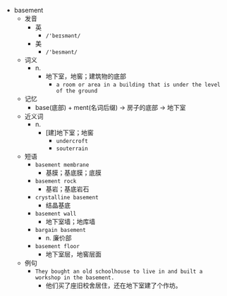 - basement
  - 发音
    - 英
      - `/'beɪsmənt/`
    - 美
      - `/'besmənt/`
  - 词义
    - n.
      - 地下室，地窖；建筑物的底部
        - `a room or area in a building that is under the level of the ground`
  - 记忆
    - base(底部) + ment(名词后缀) → 房子的底部 → 地下室
  - 近义词
    - n.
      - [建]地下室；地窖
        - `undercroft`
        - `souterrain`
  - 短语
    - `basement membrane`
      - 基膜；基底膜；底膜 
    - `basement rock`
      - 基岩；基底岩石 
    - `crystalline basement`
      - 结晶基底 
    - `basement wall`
      - 地下室墙；地库墙 
    - `bargain basement`
      - n. 廉价部 
    - `basement floor`
      - 地下室层，地窖层面 
  - 例句
    - `They bought an old schoolhouse to live in and built a workshop in the basement.`
      - 他们买了座旧校舍居住，还在地下室建了个作坊。

